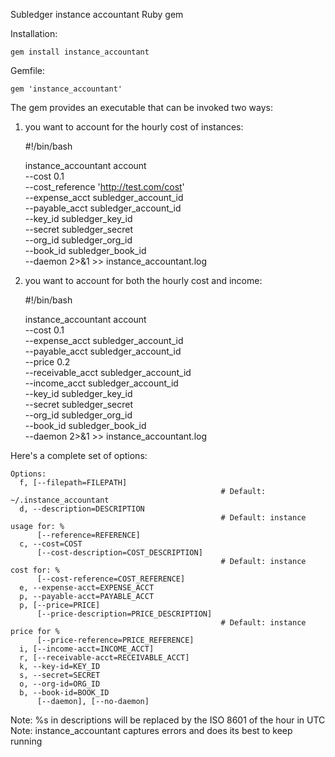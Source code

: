 Subledger instance accountant Ruby gem

Installation:

    gem install instance_accountant

Gemfile:

    gem 'instance_accountant'

The gem provides an executable that can be invoked two ways:

1) you want to account for the hourly cost of instances:

    #!/bin/bash

    instance_accountant account                                          \
      --cost              0.1                                            \
      --cost_reference    'http://test.com/cost'                         \
      --expense_acct      subledger_account_id                           \
      --payable_acct      subledger_account_id                           \
      --key_id            subledger_key_id                               \
      --secret            subledger_secret                               \
      --org_id            subledger_org_id                               \
      --book_id           subledger_book_id                              \
      --daemon 2>&1 >> instance_accountant.log

2) you want to account for both the hourly cost and income:

    #!/bin/bash

    instance_accountant account                                          \
      --cost              0.1                                            \
      --expense_acct      subledger_account_id                           \
      --payable_acct      subledger_account_id                           \
      --price             0.2                                            \
      --receivable_acct   subledger_account_id                           \
      --income_acct       subledger_account_id                           \
      --key_id            subledger_key_id                               \
      --secret            subledger_secret                               \
      --org_id            subledger_org_id                               \
      --book_id           subledger_book_id                              \
      --daemon 2>&1 >> instance_accountant.log

Here's a complete set of options:

    Options:
      f, [--filepath=FILEPATH]
                                                   # Default: ~/.instance_accountant
      d, --description=DESCRIPTION
                                                   # Default: instance usage for: %
          [--reference=REFERENCE]
      c, --cost=COST
          [--cost-description=COST_DESCRIPTION]
                                                   # Default: instance cost for: %
          [--cost-reference=COST_REFERENCE]
      e, --expense-acct=EXPENSE_ACCT
      p, --payable-acct=PAYABLE_ACCT
      p, [--price=PRICE]
          [--price-description=PRICE_DESCRIPTION]
                                                   # Default: instance price for %
          [--price-reference=PRICE_REFERENCE]
      i, [--income-acct=INCOME_ACCT]
      r, [--receivable-acct=RECEIVABLE_ACCT]
      k, --key-id=KEY_ID
      s, --secret=SECRET
      o, --org-id=ORG_ID
      b, --book-id=BOOK_ID
          [--daemon], [--no-daemon]

Note: %s in descriptions will be replaced by the ISO 8601 of the hour in UTC
Note: instance_accountant captures errors and does its best to keep running
